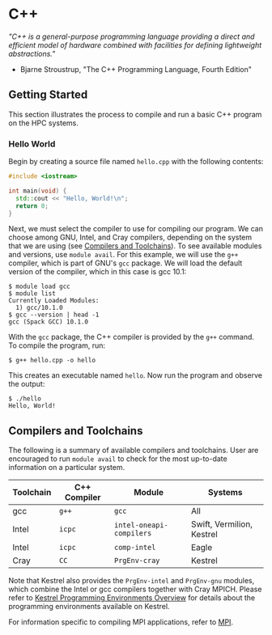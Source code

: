 # C++

*"C++ is a general-purpose programming language providing a direct and efficient model of hardware combined with facilities for defining lightweight abstractions."*
  - Bjarne Stroustrup, "The C++ Programming Language, Fourth Edition"

## Getting Started

This section illustrates the process to compile and run a basic C++ program on the HPC systems.

### Hello World

Begin by creating a source file named `hello.cpp` with the following contents:

```c++
#include <iostream>

int main(void) {
  std::cout << "Hello, World!\n";
  return 0;
}
```

Next, we must select the compiler to use for compiling our program.  We can choose among GNU, Intel, and Cray compilers, depending on the system that we are using (see [Compilers and Toolchains](#compilers-and-toolchains)).  To see available modules and versions, use `module avail`.  For this example, we will use the `g++` compiler, which is part of GNU's `gcc` package.  We will load the default version of the compiler, which in this case is gcc 10.1:

```
$ module load gcc
$ module list
Currently Loaded Modules:
  1) gcc/10.1.0
$ gcc --version | head -1
gcc (Spack GCC) 10.1.0
```

With the `gcc` package, the C++ compiler is provided by the `g++` command.  To compile the program, run:

```
$ g++ hello.cpp -o hello
```

This creates an executable named `hello`.  Now run the program and observe the output:

```
$ ./hello
Hello, World!
```

## Compilers and Toolchains

The following is a summary of available compilers and toolchains.  User are encouraged to run `module avail` to check for the most up-to-date information on a particular system.

| Toolchain | C++ Compiler | Module                   | Systems                   |
|-----------|--------------|--------------------------|---------------------------|
| gcc       | `g++`        | `gcc`                    | All                       |
| Intel     | `icpc`       | `intel-oneapi-compilers` | Swift, Vermilion, Kestrel |
| Intel     | `icpc`       | `comp-intel`             | Eagle                     |
| Cray      | `CC`         | `PrgEnv-cray`            | Kestrel                   |

Note that Kestrel also provides the `PrgEnv-intel` and `PrgEnv-gnu` modules, which combine the Intel or gcc compilers together with Cray MPICH.  Please refer to [Kestrel Programming Environments Overview](../../Systems/Kestrel/Environments/index.md) for details about the programming environments available on Kestrel.

For information specific to compiling MPI applications, refer to [MPI](../Programming_Models/mpi.md).
